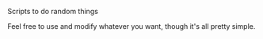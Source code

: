 Scripts to do random things

Feel free to use and modify whatever you want, though it's all pretty simple.
